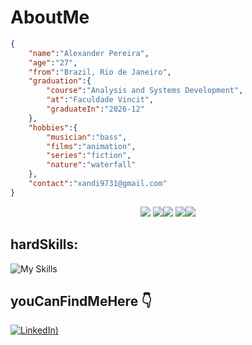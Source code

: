 # AboutMe

```json
{
	"name":"Alexander Pereira",
	"age":"27",
	"from":"Brazil, Rio de Janeiro",
	"graduation":{
		"course":"Analysis and Systems Development",
		"at":"Faculdade Vincit",
		"graduateIn":"2026-12"
	},
	"hobbies":{
		"musician":"bass",
		"films":"animation",
		"series":"fiction",
		"nature":"waterfall"
	},
	"contact":"xandi9731@gmail.com"
}
```
<center>
	
![](http://github-profile-summary-cards.vercel.app/api/cards/profile-details?username=Alexnderp&theme=github_dark)
![](http://github-profile-summary-cards.vercel.app/api/cards/repos-per-language?username=Alexnderp&theme=github_dark)![](http://github-profile-summary-cards.vercel.app/api/cards/most-commit-language?username=Alexnderp&theme=github_dark)
![](http://github-profile-summary-cards.vercel.app/api/cards/stats?username=Alexnderp&theme=github_dark)![](http://github-profile-summary-cards.vercel.app/api/cards/productive-time?username=Alexnderp&theme=github_dark&utcOffset=8)

</center>

##  hardSkills:
![My Skills](https://skillicons.dev/icons?i=js,html,css,nodejs,express,ts,nestjs,mysql,postgres,mongodb,py,java,prisma,docker,aws,spring,react,git,github,figma)


## youCanFindMeHere 👇	
[![LinkedIn](https://skillicons.dev/icons?i=linkedin))](https://www.linkedin.com/in/alexnderp/)



